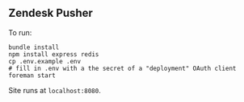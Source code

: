 ## Zendesk Pusher

To run:

```
bundle install
npm install express redis
cp .env.example .env
# fill in .env with a the secret of a "deployment" OAuth client
foreman start
```

Site runs at `localhost:8080`.
